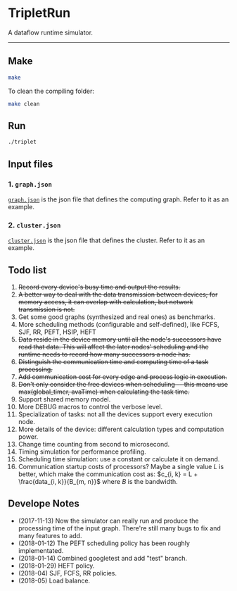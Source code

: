 # TripletRun
A dataflow runtime simulator.

------

## Make
```bash
make
```

To clean the compiling folder:
```bash
make clean
```

## Run
```bash
./triplet
```

## Input files

### 1. `graph.json`

[`graph.json`](graph.json) is the json file that defines the computing graph. Refer to it as an example.

### 2. `cluster.json`

[`cluster.json`](cluster.json) is the json file that defines the cluster. Refer to it as an example.

## Todo list
1. ~~Record every device's busy time and output the results.~~
2. ~~A better way to deal with the data transmission between devices; for memory access, it can overlap with calculation, but network transmission is not.~~
3. Get some good graphs (synthesized and real ones) as benchmarks.
4. More scheduling methods (configurable and self-defined), like FCFS, SJF, RR, PEFT, HSIP, HEFT
5. ~~Data reside in the device memory until all the node's successors have read that data. This will affect the later nodes' scheduling and the runtime needs to record how many successors a node has.~~
6. ~~Distinguish the communication time and computing time of a task processing.~~
7. ~~Add communication cost for every edge and process logic in execution.~~
8. ~~Don't only consider the free devices when scheduling -- this means use max(global_timer, avaTime) when calculating the task time.~~
9. Support shared memory model.
10. More DEBUG macros to control the verbose level.
11. Specialization of tasks: not all the devices support every execution node.
12. More details of the device: different calculation types and computation power.
13. Change time counting from second to microsecond.
14. Timing simulation for performance profiling.
15. Scheduling time simulation: use a constant or calculate it on demand.
16. Communication startup costs of processors? Maybe a single value $L$ is better, which make the communication cost as: $c_{i, k} = L + \frac{data_{i, k}}{B_{m, n}}$ where $B$ is the bandwidth.

## Develope Notes
- (2017-11-13) Now the simulator can really run and produce the processing time of the input graph. There're still many bugs to fix and many features to add.
- (2018-01-12) The PEFT scheduling policy has been roughly implementated.
- (2018-01-14) Combined googletest and add "test" branch.
- (2018-01-29) HEFT policy.
- (2018-04) SJF, FCFS, RR policies.
- (2018-05) Load balance.